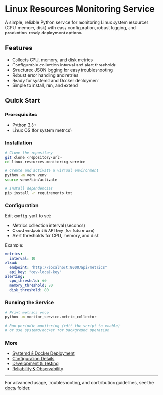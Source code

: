 # Linux Resources Monitoring Service

A simple, reliable Python service for monitoring Linux system resources (CPU, memory, disk) with easy configuration, robust logging, and production-ready deployment options.

## Features
- Collects CPU, memory, and disk metrics
- Configurable collection interval and alert thresholds
- Structured JSON logging for easy troubleshooting
- Robust error handling and retries
- Ready for systemd and Docker deployment
- Simple to install, run, and extend

## Quick Start

### Prerequisites
- Python 3.8+
- Linux OS (for system metrics)

### Installation
```bash
# Clone the repository
git clone <repository-url>
cd linux-resources-monitoring-service

# Create and activate a virtual environment
python -m venv venv
source venv/bin/activate

# Install dependencies
pip install -r requirements.txt
```

### Configuration
Edit `config.yaml` to set:
- Metrics collection interval (seconds)
- Cloud endpoint & API key (for future use)
- Alert thresholds for CPU, memory, and disk

Example:
```yaml
metrics:
  interval: 10
cloud:
  endpoint: "http://localhost:8000/api/metrics"
  api_key: "dev-local-key"
alerting:
  cpu_threshold: 90
  memory_threshold: 80
  disk_threshold: 80
```

### Running the Service
```bash
# Print metrics once
python -m monitor_service.metric_collector

# Run periodic monitoring (edit the script to enable)
# or use systemd/docker for background operation
```

### More
- [Systemd & Docker Deployment](docs/DEPLOYMENT.md)
- [Configuration Details](docs/CONFIG.md)
- [Development & Testing](docs/DEVELOPMENT.md)
- [Reliability & Observability](docs/RELIABILITY.md)

---

For advanced usage, troubleshooting, and contribution guidelines, see the [docs/](docs/) folder.
